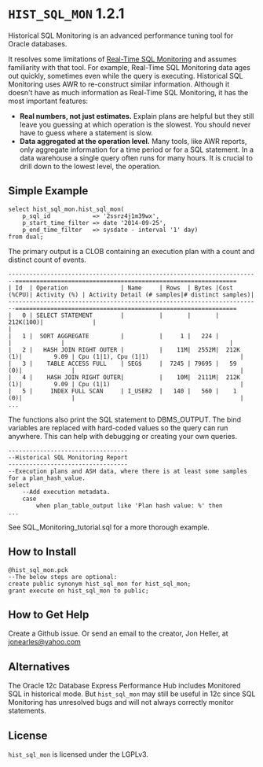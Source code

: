 `HIST_SQL_MON` 1.2.1
============

Historical SQL Monitoring is an advanced performance tuning tool for Oracle databases.

It resolves some limitations of [Real-Time SQL Monitoring](http://www.oracle.com/technetwork/database/manageability/sqlmonitor-084401.html) and assumes familiarity with that tool.  For example, Real-Time SQL Monitoring data ages out quickly, sometimes even while the query is executing.  Historical SQL Monitoring uses AWR to re-construct similar information.  Although it doesn't have as much information as Real-Time SQL Monitoring, it has the most important features:

* **Real numbers, not just estimates.**  Explain plans are helpful but they still leave you guessing at which operation is the slowest.  You should never have to guess where a statement is slow.
* **Data aggregated at the operation level.**  Many tools, like AWR reports, only aggregate information for a time period or for a SQL statement.  In a data warehouse a single query often runs for many hours.  It is crucial to drill down to the lowest level, the operation.


## Simple Example

    select hist_sql_mon.hist_sql_mon(
        p_sql_id            => '2ssrz4j1m39wx',
        p_start_time_filter => date '2014-09-25',
        p_end_time_filter   => sysdate - interval '1' day)
    from dual;

The primary output is a CLOB containing an execution plan with a count and distinct count of events.

    ------------------------------------------------------------------------===============================================================
    | Id  | Operation               | Name     | Rows  | Bytes |Cost (%CPU)| Activity (%) | Activity Detail (# samples|# distinct samples)|
    ------------------------------------------------------------------------===============================================================
    |   0 | SELECT STATEMENT        |          |       |       |  212K(100)|              |                                               |
    |   1 |  SORT AGGREGATE         |          |     1 |   224 |           |              |                                               |
    |   2 |   HASH JOIN RIGHT OUTER |          |    11M|  2552M|  212K  (1)|         9.09 | Cpu (1|1), Cpu (1|1)                          |
    |   3 |    TABLE ACCESS FULL    | SEG$     |  7245 | 79695 |   59   (0)|              |                                               |
    |   4 |    HASH JOIN RIGHT OUTER|          |    10M|  2111M|  212K  (1)|         9.09 | Cpu (1|1)                                     |
    |   5 |     INDEX FULL SCAN     | I_USER2  |   140 |   560 |    1   (0)|              |                                               |
    ...

The functions also print the SQL statement to DBMS_OUTPUT.  The bind variables are replaced with hard-coded values so the query can run anywhere.  This can help with debugging or creating your own queries.

    ----------------------------------
    --Historical SQL Monitoring Report
    ----------------------------------
    --Execution plans and ASH data, where there is at least some samples for a plan_hash_value.
    select
    	--Add execution metadata.
    	case
    		when plan_table_output like 'Plan hash value: %' then
    ...

See SQL_Monitoring_tutorial.sql for a more thorough example.


## How to Install

    @hist_sql_mon.pck
    --The below steps are optional:
    create public synonym hist_sql_mon for hist_sql_mon;
    grant execute on hist_sql_mon to public;


## How to Get Help
Create a Github issue.  Or send an email to the creator, Jon Heller, at jonearles@yahoo.com


## Alternatives

The Oracle 12c Database Express Performance Hub includes Monitored SQL in historical mode.  But `hist_sql_mon` may still be useful in 12c since SQL Monitoring has unresolved bugs and will not always correctly monitor statements.


## License
`hist_sql_mon` is licensed under the LGPLv3.
